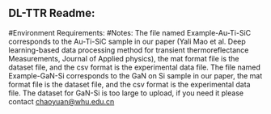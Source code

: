 ## DL-TTR Readme:
#Environment Requirements:
#Notes:
The file named Example-Au-Ti-SiC corresponds to the Au-Ti-SiC sample in our paper (Yali Mao et al. Deep learning-based data processing method for transient thermoreflectance Measurements, Journal of Applied physics), the mat format file is the dataset file, and the csv format is the experimental data file.
The file named Example-GaN-Si corresponds to the GaN on Si sample in our paper, the mat format file is the dataset file, and the csv format is the experimental data file.
The dataset for GaN-Si is too large to upload, if you need it please contact chaoyuan@whu.edu.cn
